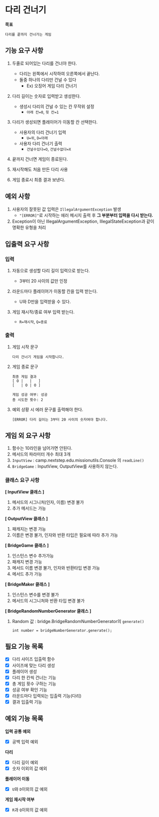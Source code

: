 # **다리 건너기**

**목표**
```
다리를 끝까지 건너가는 게임
```

## **기능 요구 사항**
1. 두줄로 되어있는 다리를 건너야 한다.
   - 다리는 왼쪽에서 시작하여 오른쪽에서 끝난다.
   - 둘중 하나의 다리만 건널 수 있다
     - Ex) 오징어 게임 다리 건너기
2. 다리 길이는 숫자로 입력받고 생성한다.
   - 생성시 다리의 건널 수 있는 칸 무작위 설정
     - `아래 칸=0`, `윗 칸=1`

    
3. 다리가 생성되면 플레이어가 이동할 칸 선택한다.
   - 사용자의 다리 건너기 입력
      - `U=위`, `D=아래`
    - 사용자 다리 건너기 출력
      - `건널수있다=O`, `건널수없다=X`

4. 끝까지 건너면 게임이 종료된다.
5. 재시작해도 처음 만든 다리 사용
6. 게임 종료시 최종 결과 보낸다.


## **예외 사항**
1. 사용자의 잘못된 값 입력은 `IllegalArgumentException` 발생
   - `"[ERROR]"`로 시작하는 에러 메시지 출력 후 **그 부분부터 입력을 다시 받는다.**
2. Exception이 아닌 IllegalArgumentException, IllegalStateException과 같이 명확한 유형을 처리



## **입출력 요구 사항**

### 입력
1. 자동으로 생성할 다리 길이 입력으로 받는다.
    - 3부터 20 사이의 값만 인정

2. 라운드마다 플레이어가 이동할 칸을 입력 받는다.
   - U와 D만을 입력받을 수 있다.
3. 게임 재시작/종료 여부 입력 받는다.
   - `R=재시작`, `Q=종료`

### 출력
1. 게임 시작 문구
   ```
   다리 건너기 게임을 시작합니다.
   ```
2. 게임 종료 문구
   ```
   최종 게임 결과
   [ O |   |   ]
   [   | O | O ]

   게임 성공 여부: 성공
   총 시도한 횟수: 2
   ```
3. 예외 상황 시 에러 문구를 출력해야 한다.
   ```
   [ERROR] 다리 길이는 3부터 20 사이의 숫자여야 합니다.
   ```

## 게임 외 요구 사항

1. 함수는 10라인을 넘어가면 안된다.
2. 메서드의 파라미터 개수 최대 3개
3. `InputView` : camp.nextstep.edu.missionutils.Console 의 `readLine()`
4. `BridgeGame` : InputView, OutputView를 사용하지 않는다.
### 클래스 요구 사항

**[ InputView 클래스 ]**
1. 메서드의 시그니처(인자, 이름) 변경 불가
2. 추가 메서드는 가능

**[ OutputView 클래스 ]**
1. 패캐지는 변경 가능
2. 이름은 변경 불가, 인자와 반환 타입은 필요에 따라 추가 가능

**[ BridgeGame 클래스 ]**
1. 인스턴스 변수 추가가능
2. 패캐지 변경 가능
3. 메서드 이름 변경 불가, 인자와 반환타입 변경 가능
4. 메서드 추가 가능

**[ BridgeMaker 클래스 ]**
1. 인스턴스 변수를 변경 불가
2. 메서드의 시그니처와 반환 타입 변경 불가

**[ BridgeRandomNumberGenerator 클래스 ]**
1. Random 값 : bridge.BridgeRandomNumberGenerator의 `generate()`
   ```
   int number = bridgeNumberGenerator.generate();
   ```

## **필요 기능 목록**
- [X] 다리 사이즈 입출력 함수
- [X] 사이즈에 맞는 다리 생성
- [X] 플레이어 생성
- [X] 다리 한 칸씩 건너는 기능
- [X] 총 게임 횟수 구하는 기능
- [X] 성공 여부 확인 기능
- [X] 라운드마다 입력되는 입출력 기능(다리)
- [X] 결과 입출력 기능

## 예외 기능 목록
**입력 공통 예외**
- [X] 공백 입력 예외

**다리**
- [X] 다리 길이 예외
- [x] 숫자 이외의 값 예외

**플레이어 이동**
- [X] `U`와 `D`이외의 값 예외

**게임 재시작 여부**
- [X] `R`과 `Q`이외의 값 예외